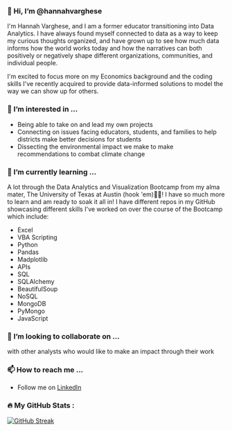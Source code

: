 ### 👋 Hi, I’m @hannahvarghese

I'm Hannah Varghese, and I am a former educator transitioning into Data Analytics. I have always found myself connected to data as a way to keep my curious thoughts organized, and have grown up to see how much data informs how the world works today and how the narratives can both positively or negatively shape different organizations, communities, and individual people.  

I'm excited to focus more on my Economics background and the coding skills I've recently acquired to provide data-informed solutions to model the way we can show up for others.  

### 👀 I’m interested in ... 
 * Being able to take on and lead my own projects
 *  Connecting on issues facing educators, students, and families to help districts make better decisions for students
 * Dissecting the environmental impact we make to make recommendations to combat climate change  

### 🌱 I’m currently learning ... 
A lot through the Data Analytics and Visualization Bootcamp from my alma mater, The University of Texas at Austin (hook 'em)🤘🏾! I have so much more to learn and am ready to soak it all in! I have different repos in my GitHub showcasing different skills I've worked on over the course of the Bootcamp which include:
* Excel
* VBA Scripting
* Python
* Pandas
* Madplotlib
* APIs
* SQL
* SQLAlchemy
* BeautifulSoup
* NoSQL
* MongoDB
* PyMongo
* JavaScript

### 💞️ I’m looking to collaborate on ... 
with other analysts who would like to make an impact through their work

### 📫 How to reach me ...
  * Follow me on [LinkedIn](https://www.linkedin.com/in/hannahvarghese/)

### :fire: My GitHub Stats :
[![GitHub Streak](http://github-readme-streak-stats.herokuapp.com?user=hannahvarghese&theme=dark&border_radius=1&mode=weekly)](https://git.io/streak-stats)

<!---
hannahvarghese/hannahvarghese is a ✨ special ✨ repository because its `README.md` (this file) appears on your GitHub profile.
You can click the Preview link to take a look at your changes.
--->
